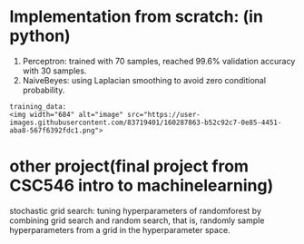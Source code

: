 # Implementation from scratch: (in python)
  1. Perceptron: trained with 70 samples, reached 99.6% validation accuracy with 30 samples.
  2. NaiveBeyes: using Laplacian smoothing to avoid zero conditional probability.
    
    training_data:
    <img width="684" alt="image" src="https://user-images.githubusercontent.com/83719401/160287863-b52c92c7-0e85-4451-aba8-567f6392fdc1.png">


# other project(final project from CSC546 intro to machinelearning)
stochastic grid search: tuning hyperparameters of randomforest by combining grid search and random search, that is, randomly sample hyperparameters from a grid in the hyperparameter space. 
